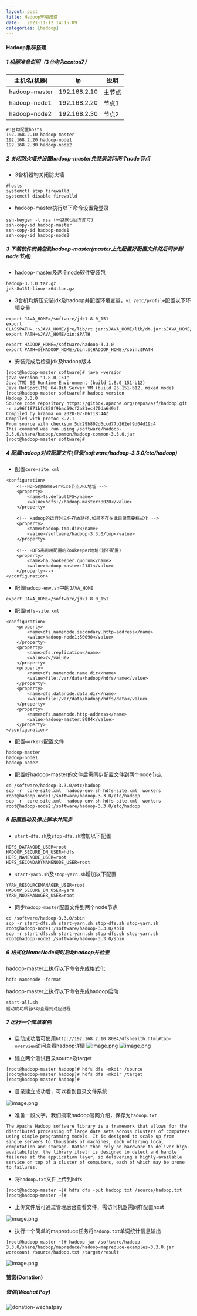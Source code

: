 ```yaml
---
layout: post
title: Hadoop环境搭建
date:   2021-11-12 14:15:09
categories: [hadoop]
---
```


#### Hadoop集群搭建
##### 1 机器准备说明（3台均为centos7）
主机名(机器)|ip|说明
-|-|-
hadoop-master|192.168.2.10|主节点
hadoop-node1 |192.168.2.20|节点1
hadoop-node2 |192.168.2.30|节点2

```
#3台均配置hosts
192.168.2.10 hadoop-master
192.168.2.20 hadoop-node1
192.168.2.30 hadoop-node2
```

##### 2 关闭防火墙并设置hadoop-master免登录访问两个node节点
* 3台机器均关闭防火墙

```
#hosts
systemctl stop firewalld
systemctl disable firewalld
```
* hadoop-master执行以下命令设置免登录

```
ssh-keygen -t rsa (一路默认回车即可)
ssh-copy-id hadoop-master
ssh-copy-id hadoop-node1
ssh-copy-id hadoop-node2
```

##### 3 下载软件安装包到hadoop-master(master上先配置好配置文件然后同步到node节点)
* hadoop-master及两个node软件安装包

```
hadoop-3.3.0.tar.gz
jdk-8u151-linux-x64.tar.gz
```

* 3台机均解压安装jdk及hadoop并配置环境变量，`vi /etc/profile`配置以下环境变量

```
export JAVA_HOME=/software/jdk1.8.0_151
export CLASSPATH=.:$JAVA_HOME/jre/lib/rt.jar:$JAVA_HOME/lib/dt.jar:$JAVA_HOME/lib/tools.jar
export PATH=$JAVA_HOME/bin:$PATH

export HADOOP_HOME=/software/hadoop-3.3.0
export PATH=${HADOOP_HOME}/bin:${HADOOP_HOME}/sbin:$PATH
```

* 安装完成后检查jdk及hadoop版本

```
[root@hadoop-master software]# java -version
java version "1.8.0_151"
Java(TM) SE Runtime Environment (build 1.8.0_151-b12)
Java HotSpot(TM) 64-Bit Server VM (build 25.151-b12, mixed mode)
[root@hadoop-master software]# hadoop version
Hadoop 3.3.0
Source code repository https://gitbox.apache.org/repos/asf/hadoop.git -r aa96f1871bfd858f9bac59cf2a81ec470da649af
Compiled by brahma on 2020-07-06T18:44Z
Compiled with protoc 3.7.1
From source with checksum 5dc29b802d6ccd77b262ef9d04d19c4
This command was run using /software/hadoop-3.3.0/share/hadoop/common/hadoop-common-3.3.0.jar
[root@hadoop-master software]# 

```

##### 4 配置hadoop对应配置文件(目录/software/hadoop-3.3.0/etc/hadoop)
* 配置`core-site.xml`

```
<configuration>
	<!--HDFS的NameService节点URL地址 -->
	<property>
		<name>fs.defaultFS</name>
		<value>hdfs://hadoop-master:8020</value>
	</property>

	<!-- Hadoop的运行时文件存放路径,如果不存在此目录需要格式化 -->
	<property>
		<name>hadoop.tmp.dir</name>
		<value>/software/hadoop-3.3.0/tmp</value>
	</property>

	<!-- HDFS高可用配置的Zookeeper地址(暂不配置) 
	<property>
		<name>ha.zookeeper.quorum</name>
		<value>hadoop-master:2181</value>
	</property>-->
</configuration>
```

* 配置`hadoop-env.sh`中的`JAVA_HOME`

```
export JAVA_HOME=/software/jdk1.8.0_151
```

* 配置`hdfs-site.xml`

```
<configuration>
	<property>
		<name>dfs.namenode.secondary.http-address</name>
		<value>hadoop-node1:50090</value>
	</property>
	<property>
		<name>dfs.replication</name>
		<value>2</value>
	</property>
	<property>
		<name>dfs.namenode.name.dir</name>
		<value>file:/var/data/hadoop/hdfs/name</value>
	</property>
	<property>
		<name>dfs.datanode.data.dir</name>
		<value>file:/var/data/hadoop/hdfs/data</value>
	</property>
	<property>
		<name>dfs.namenode.http-address</name>
		<value>hadoop-master:8084</value>
	</property>
</configuration>
```
* 配置`workers`配置文件

```
hadoop-master
hadoop-node1
hadoop-node2
```

* 配置好hadoop-master的文件后需同步配置文件到两个node节点

```
cd /software/hadoop-3.3.0/etc/hadoop
scp -r  core-site.xml  hadoop-env.sh hdfs-site.xml  workers  root@hadoop-node1:/software/hadoop-3.3.0/etc/hadoop
scp -r  core-site.xml  hadoop-env.sh hdfs-site.xml  workers  root@hadoop-node2:/software/hadoop-3.3.0/etc/hadoop
```


##### 5 配置启动及停止脚本并同步

* `start-dfs.sh`及`stop-dfs.sh`增加以下配置

```
HDFS_DATANODE_USER=root
HADOOP_SECURE_DN_USER=hdfs
HDFS_NAMENODE_USER=root
HDFS_SECONDARYNAMENODE_USER=root
```

* `start-yarn.sh`及`stop-yarn.sh`增加以下配置

```
YARN_RESOURCEMANAGER_USER=root
HADOOP_SECURE_DN_USER=yarn
YARN_NODEMANAGER_USER=root
```

* 同步`hadoop-master`配置文件到两个node节点

```
cd /software/hadoop-3.3.0/sbin
scp -r start-dfs.sh start-yarn.sh stop-dfs.sh stop-yarn.sh   root@hadoop-node1:/software/hadoop-3.3.0/sbin
scp -r start-dfs.sh start-yarn.sh stop-dfs.sh stop-yarn.sh   root@hadoop-node2:/software/hadoop-3.3.0/sbin
```

##### 6 格式化NameNode同时启动hadoop并检查
hadoop-master上执行以下命令完成格式化

```
hdfs namenode -format
```
hadoop-master上执行以下命令完成hadoop启动

```
start-all.sh
启动成功后jps可查看到对应进程
```

##### 7 运行一个简单案例

* 启动成功后可使用`http://192.168.2.10:8084/dfshealth.html#tab-overview`访问查看hadoop详情
![image.png](/assets/img/24398792-a7781df7e43db20e.png)
![image.png](/assets/img/24398792-f46592e0823175d7.png)


* 建立两个测试目录source及target

```
[root@hadoop-master hadoop]# hdfs dfs -mkdir /source
[root@hadoop-master hadoop]# hdfs dfs -mkdir /target
[root@hadoop-master hadoop]#
```
* 目录建立成功后，可以看到目录文件系统

![image.png](/assets/img/24398792-e82363e744d9bc65.png)


* 准备一段文字，我们摘取hadoop官网介绍，保存为`hadoop.txt`

```
The Apache Hadoop software library is a framework that allows for the distributed processing of large data sets across clusters of computers using simple programming models. It is designed to scale up from single servers to thousands of machines, each offering local computation and storage. Rather than rely on hardware to deliver high-availability, the library itself is designed to detect and handle failures at the application layer, so delivering a highly-available service on top of a cluster of computers, each of which may be prone to failures.
```

* 将`hadoop.txt`文件上传到`hdfs`

```
[root@hadoop-master ~]# hdfs dfs -put hadoop.txt /source/hadoop.txt
[root@hadoop-master ~]# 
```

* 上传文件后可通过管理后台查看文件，需访问机器需同样配置host

![image.png](/assets/img/24398792-7d348f43f91397f9.png)


* 执行一个简单的mapreduce任务将`hadoop.txt`单词统计信息输出

```
[root@hadoop-master ~]# hadoop jar /software/hadoop-3.3.0/share/hadoop/mapreduce/hadoop-mapreduce-examples-3.3.0.jar  wordcount /source/hadoop.txt /target/result
```
![image.png](/assets/img/24398792-b3ec1c8dc91d49ef.png)


#### 赞赏(Donation)


##### 微信(Wechat Pay)

![donation-wechatpay](/assets/img/donate-wechatpay.png)

